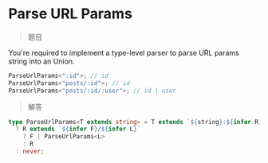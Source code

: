 # Parse URL Params

<BtnGroup 
	issue="https://tsch.js.org/9616/solutions"
	answer="https://github.com/type-challenges/type-challenges/issues/32263"
/>

> 题目

You're required to implement a type-level parser to parse URL params string into an Union.

```ts
ParseUrlParams<":id">; // id
ParseUrlParams<"posts/:id">; // id
ParseUrlParams<"posts/:id/:user">; // id | user
```

> 解答

```ts
type ParseUrlParams<T extends string> = T extends `${string}:${infer R}`
  ? R extends `${infer F}/${infer L}`
    ? F | ParseUrlParams<L>
    : R
  : never;
```
